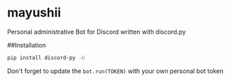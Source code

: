 # mayushii
Personal administrative Bot for Discord written with discord.py

##Installation
```sh
pip install discord-py -U
```

Don't forget to update the `bot.run(TOKEN)` with your own personal bot token
